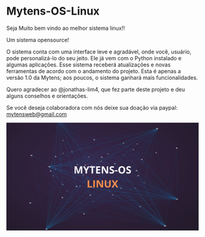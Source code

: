 # Mytens-OS-Linux
Seja Muito bem vindo ao melhor sistema linux!!

Um sistema opensource!

O sistema conta com uma interface leve e agradável, onde você, usuário, pode personalizá-lo do seu jeito. Ele já vem com o Python instalado e algumas aplicações. Esse sistema receberá atualizações e novas ferramentas de acordo com o andamento do projeto. Esta é apenas a versão 1.0 da Mytens; aos poucos, o sistema ganhará mais funcionalidades.

Quero agradecer ao @jonathas-lim4, que fez parte deste projeto e deu alguns conselhos e orientações.

Se você deseja colaboradora com nós deixe sua doação
via paypal: mytensweb@gmail.com

<img src="./img/MYTENS-OS LINUX.png">
